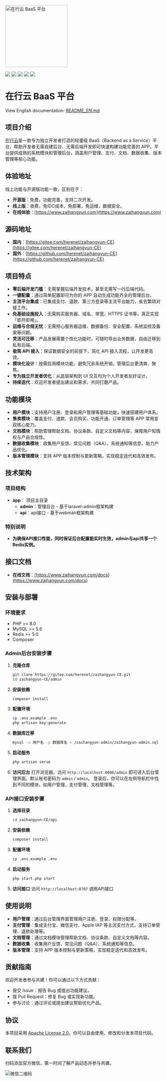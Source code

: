 <p align="left">
  <img src="admin/public/images/logo-mini.png" alt="在行云 BaaS 平台" width="200" />
</p>
<p align="left">
  <img src="https://img.shields.io/badge/社区版-master-blue.svg">
  <img src="https://img.shields.io/badge/License-Apache2.0-lightgrey.svg">
  <img src="https://img.shields.io/badge/PHP-8.0+-blue.svg">
  <img src="https://img.shields.io/badge/MySQL-5.6+-blue.svg">
  <img src="https://img.shields.io/badge/Redis-5.0+-blue.svg">
</p>

# 在行云 BaaS 平台
View English documentation: [README_EN.md](README_EN.md)

## 项目介绍

[在行云](https://www.zaihangyun.com)是一款专为独立开发者打造的轻量级 BaaS（Backend as a Service）平台，帮助开发者无需自建后台、无需后端开发即可快速构建功能完善的 APP。平台提供成熟的系统模块和管理后台，涵盖用户管理、支付、文档、数据收集、版本管理等核心功能。

## 体验地址
线上功能与开源版功能一致，区别在于：
- **开源版**：免费，功能完善，支持二次开发。
- **线上版**：收费，免IDC成本，免部署，免运维，数据安全。
- **在线体验**：[https://www.zaihangyun.com](https://www.zaihangyun.com)

## 源码地址
- **国内**：[https://gitee.com/herenet/zaihangyun-CE](https://gitee.com/herenet/zaihangyun-CE)
- **国外**：[https://github.com/herenet/zaihangyun-CE](https://github.com/herenet/zaihangyun-CE)

## 项目特点

- **零后端开发门槛**：无需掌握后端开发技术，甚至无需写一行后端代码。
- **一键配置**：通过简单配置即可为你的 APP 自动生成功能齐全的管理后台。
- **主流平台集成**：已集成支付、退款、第三方登录等主流平台能力，省去繁琐对接工作。
- **免基础设施投入**：无需购买服务器、域名、带宽、HTTPS 证书等，真正实现「即开即用」。
- **运维与合规无忧**：无需担心服务器运维、数据备份、安全配置、系统监控及备案等问题。
- **灵活可迁移**：产品发展需要个性化功能时，可随时导出业务数据，自由迁移到私有后端。
- **极简 API 接入**：保证数据安全的前提下，简化 API 接入流程，让开发更高效。
- **模块化设计**：按需启用模块功能，避免冗余系统开销，管理后台更清爽、聚焦。
- **专为独立开发者优化**：从底层架构到 UI 交互均为个人开发者友好设计。
- **持续迭代**：欢迎开发者提出建议和需求，共同打磨产品。

## 功能模块

- **用户模块**：支持用户注册、登录和用户管理等基础功能，快速搭建用户体系。
- **售卖模块**：覆盖支付、退款、会员购买、功能开通、订单管理等 APP 常用变现核心能力。
- **文档模块**：帮助管理帮助文档、协议条款、自定义文档等内容，保障用户知情权与产品合规性。
- **数据收集模块**：收集用户反馈、常见问题（Q&A）、系统通知等信息，助力产品优化。
- **版本管理模块**：支持 APP 版本控制与更新策略，实现稳定迭代和高效发布。

## 技术架构

### 项目结构
- **app**： 项目主目录
   - **admin**：管理后台 - 基于laravel-admin框架构建
   - **api**：api接口 - 基于webman框架构建

### 特别说明
- **为确保API接口性能，同时保证后台配置能实时生效，admin与api共享一个Redis实例。**

## 接口文档

- **在线文档**：[https://www.zaihangyun.com/docs](https://www.zaihangyun.com/docs)

## 安装与部署

### 环境要求

- PHP >= 8.0
- MySQL >= 5.6
- Redis >= 5.0
- Composer

### Admin后台安装步骤

1. **克隆仓库**
   ```bash
   git clone https://gitee.com/herenet/zaihangyun-CE.git
   cd zaihangyun-CE/admin
   ```

2. **安装依赖**
   ```bash
   composer install
   ```

3. **配置环境**
   ```bash
   cp .env.example .env
   php artisan key:generate
   ```

4. **数据库迁移**
   ```bash
   mysql -u 用户名 -p 数据库名 < /zaihangyun-admin/zaihangyun-admin.sql
   ```

5. **启动服务**
   ```bash
   php artisan serve
   ```

6. **访问后台**
   打开浏览器，访问 `http://localhost:8000/admin` 即可进入后台管理界面。默认账号密码为 `admin` / `admin`。
   登录后，你可以在左侧导航栏中找到不同的模块，如用户管理、支付管理、文档管理等。

### API接口安装步骤

1. **选择目录**
   ```bash
   cd zaihangyun-CE/api
   ```

2. **安装依赖**
   ```bash
   composer install
   ```

3. **配置环境**
   ```bash
   cp .env.example .env
   ```

4. **启动服务**
   ```bash
   php start.php start
   ```

5. **访问接口**
   访问 `http://localhost:8787` 调用API接口

## 使用说明

- **用户管理**：通过后台管理界面管理用户注册、登录、权限分配等。
- **支付管理**：集成支付宝、微信支付、Apple IAP 等主流支付方式，支持订单管理、退款处理等。
- **文档管理**：通过文档模块管理帮助文档、协议条款、自定义文档等内容。
- **数据收集**：收集用户反馈、常见问题（Q&A）、系统通知等信息。
- **版本管理**：支持 APP 版本控制与更新策略，实现稳定迭代和高效发布。

## 贡献指南

欢迎开发者参与共建！你可以通过以下方式贡献：
- 提交 Issue：报告 Bug 或提出功能建议。
- 提 Pull Request：修复 Bug 或实现新功能。
- 参与讨论：通过评论或提出建议帮助优化产品。

## 协议

本项目采用 [Apache License 2.0](LICENSE)，你可以自由使用、修改和分发本项目代码。

## 联系我们

扫码添加官方微信，第一时间了解产品动态并参与共建。

![微信二维码](admin/public/images/wechat.jpg)
